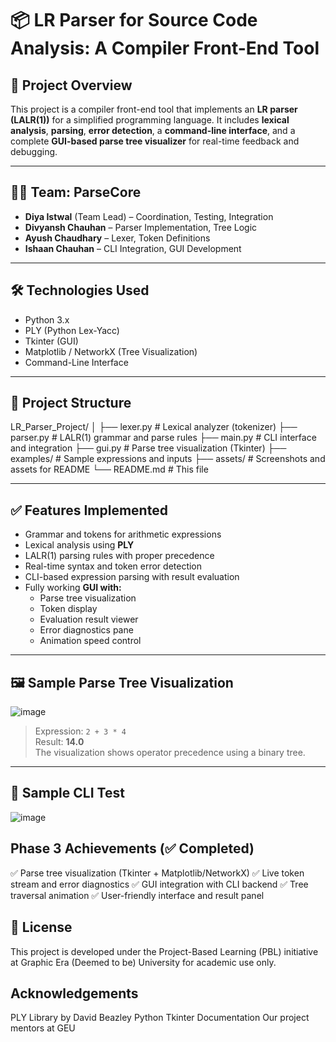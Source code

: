 # 📦 LR Parser for Source Code Analysis: A Compiler Front-End Tool

## 📌 Project Overview
This project is a compiler front-end tool that implements an **LR parser (LALR(1))** for a simplified programming language. It includes **lexical analysis**, **parsing**, **error detection**, a **command-line interface**, and a complete **GUI-based parse tree visualizer** for real-time feedback and debugging.

---

## 👨‍💻 Team: ParseCore

- **Diya Istwal** (Team Lead) – Coordination, Testing, Integration  
- **Divyansh Chauhan** – Parser Implementation, Tree Logic  
- **Ayush Chaudhary** – Lexer, Token Definitions  
- **Ishaan Chauhan** – CLI Integration, GUI Development  

---

## 🛠️ Technologies Used

- Python 3.x  
- PLY (Python Lex-Yacc)  
- Tkinter (GUI)  
- Matplotlib / NetworkX (Tree Visualization)  
- Command-Line Interface  

---

## 📁 Project Structure

LR_Parser_Project/
│
├── lexer.py # Lexical analyzer (tokenizer)
├── parser.py # LALR(1) grammar and parse rules
├── main.py # CLI interface and integration
├── gui.py # Parse tree visualization (Tkinter)
├── examples/ # Sample expressions and inputs
├── assets/ # Screenshots and assets for README
└── README.md # This file

---

## ✅ Features Implemented

- Grammar and tokens for arithmetic expressions  
- Lexical analysis using **PLY**  
- LALR(1) parsing rules with proper precedence  
- Real-time syntax and token error detection  
- CLI-based expression parsing with result evaluation  
- Fully working **GUI with:**
  - Parse tree visualization  
  - Token display  
  - Evaluation result viewer  
  - Error diagnostics pane  
  - Animation speed control  

---

## 🖼️ Sample Parse Tree Visualization

![image](https://github.com/user-attachments/assets/1b037f3b-dee1-49dc-aabb-1ddcbee334c4)



> Expression: `2 + 3 * 4`  
> Result: **14.0**  
> The visualization shows operator precedence using a binary tree.

---

## 🧪 Sample CLI Test

![image](https://github.com/user-attachments/assets/a93f70b1-c489-4764-ab5e-8e3a14413016)



##  Phase 3 Achievements (✅ Completed)

✅ Parse tree visualization (Tkinter + Matplotlib/NetworkX)
✅ Live token stream and error diagnostics
✅ GUI integration with CLI backend
✅ Tree traversal animation
✅ User-friendly interface and result panel

##  📜 License

This project is developed under the Project-Based Learning (PBL) initiative at Graphic Era (Deemed to be) University for academic use only.

##  Acknowledgements

PLY Library by David Beazley
Python Tkinter Documentation
Our project mentors at GEU


